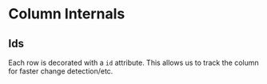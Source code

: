 # Column Internals

## Ids

Each row is decorated with a `id` attribute. This allows us to track the column
for faster change detection/etc.

